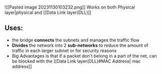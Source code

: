 ![[Pasted image 20231130103232.png]]
Works on both Physical layer|physical and [[Data Link layer(DLL)]]
## Uses:
- the bridge **connects** the subnets and manages the traffic flow 
- **Divides** the network into 2 **sub-networks**  to reduce the amount of traffic in each larger subnet or for security reasons 
- Big Advantages is that if a packet don't belong in a part of the net, can be blocked with the [[Data Link layer(DLL)#MAC Address| mac address]]

